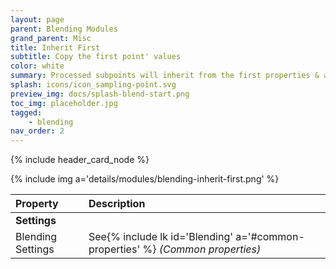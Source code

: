 ```yaml
---
layout: page
parent: Blending Modules
grand_parent: Misc
title: Inherit First
subtitle: Copy the first point' values
color: white
summary: Processed subpoints will inherit from the first properties & attributes. Nothing fancy about it.
splash: icons/icon_sampling-point.svg
preview_img: docs/splash-blend-start.png
toc_img: placeholder.jpg
tagged: 
    - blending
nav_order: 2
---
```


{% include header_card_node %}

{% include img a='details/modules/blending-inherit-first.png' %} 

| Property       | Description          |
|:-------------|:------------------|
|**Settings**||
| Blending Settings           | See{% include lk id='Blending' a='#common-properties' %} *(Common properties)* |
